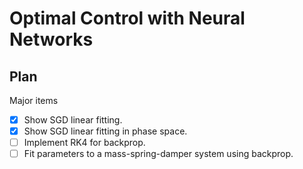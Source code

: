 # Optimal Control with Neural Networks

## Plan

Major items
- [x] Show SGD linear fitting.
- [x] Show SGD linear fitting in phase space.
- [ ] Implement RK4 for backprop.
- [ ] Fit parameters to a mass-spring-damper system using backprop.